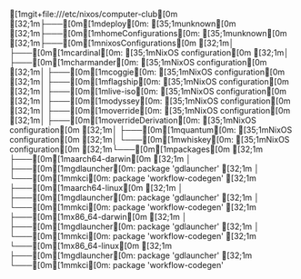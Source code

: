 [1mgit+file:///etc/nixos/computer-club[0m
[32;1m├───[0m[1mdeploy[0m: [35;1munknown[0m
[32;1m├───[0m[1mhomeConfigurations[0m: [35;1munknown[0m
[32;1m├───[0m[1mnixosConfigurations[0m
[32;1m│   ├───[0m[1mcardinal[0m: [35;1mNixOS configuration[0m
[32;1m│   ├───[0m[1mcharmander[0m: [35;1mNixOS configuration[0m
[32;1m│   ├───[0m[1mcoggie[0m: [35;1mNixOS configuration[0m
[32;1m│   ├───[0m[1mflagship[0m: [35;1mNixOS configuration[0m
[32;1m│   ├───[0m[1mlive-iso[0m: [35;1mNixOS configuration[0m
[32;1m│   ├───[0m[1modyssey[0m: [35;1mNixOS configuration[0m
[32;1m│   ├───[0m[1moverride[0m: [35;1mNixOS configuration[0m
[32;1m│   ├───[0m[1moverrideDerivation[0m: [35;1mNixOS configuration[0m
[32;1m│   ├───[0m[1mquantum[0m: [35;1mNixOS configuration[0m
[32;1m│   └───[0m[1mwhiskey[0m: [35;1mNixOS configuration[0m
[32;1m└───[0m[1mpackages[0m
[32;1m    ├───[0m[1maarch64-darwin[0m
[32;1m    │   ├───[0m[1mgdlauncher[0m: package 'gdlauncher'
[32;1m    │   └───[0m[1mmkci[0m: package 'workflow-codegen'
[32;1m    ├───[0m[1maarch64-linux[0m
[32;1m    │   ├───[0m[1mgdlauncher[0m: package 'gdlauncher'
[32;1m    │   └───[0m[1mmkci[0m: package 'workflow-codegen'
[32;1m    ├───[0m[1mx86_64-darwin[0m
[32;1m    │   ├───[0m[1mgdlauncher[0m: package 'gdlauncher'
[32;1m    │   └───[0m[1mmkci[0m: package 'workflow-codegen'
[32;1m    └───[0m[1mx86_64-linux[0m
[32;1m        ├───[0m[1mgdlauncher[0m: package 'gdlauncher'
[32;1m        └───[0m[1mmkci[0m: package 'workflow-codegen'
